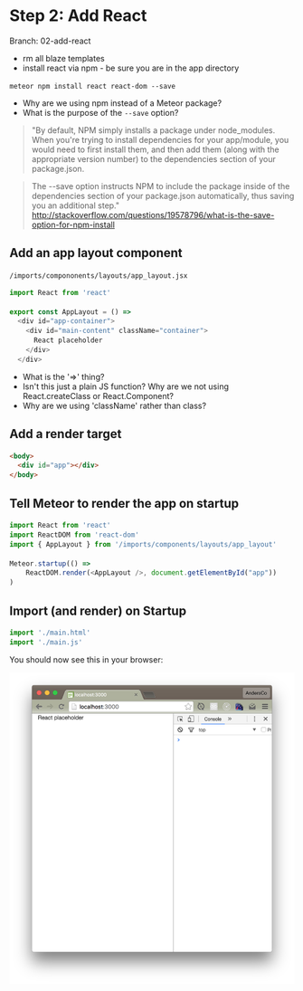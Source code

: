 # Step 2: Add React

Branch: 02-add-react

- rm all blaze templates
- install react via npm - be sure you are in the app directory

```meteor npm install react react-dom --save```

- Why are we using npm instead of a Meteor package?
- What is the purpose of the ```--save``` option? 


> "By default, NPM simply installs a package under node_modules. When you're trying to install dependencies for your app/module, you would need to first install them, and then add them (along with the appropriate version number) to the dependencies section of your package.json.

> The --save option instructs NPM to include the package inside of the dependencies section of your package.json automatically, thus saving you an additional step."
http://stackoverflow.com/questions/19578796/what-is-the-save-option-for-npm-install


## Add an app layout component

``` /imports/compononents/layouts/app_layout.jsx ```
```js 
import React from 'react'

export const AppLayout = () =>
  <div id="app-container">
    <div id="main-content" className="container">
      React placeholder
    </div>
  </div>
```

- What is the '=>' thing?
- Isn't this just a plain JS function? Why are we not using React.createClass or React.Component?
- Why are we using 'className' rather than class?


 
## Add a render target
```html
<body>
  <div id="app"></div>
</body>
```

## Tell Meteor to render the app on startup
```js
import React from 'react'
import ReactDOM from 'react-dom'
import { AppLayout } from '/imports/components/layouts/app_layout'

Meteor.startup(() =>
	ReactDOM.render(<AppLayout />, document.getElementById("app"))
)
```

## Import (and render) on Startup

```js
import './main.html'
import './main.js'

```

You should now see this in your browser:

![Dflt view with React added](images/react-added-dflt.png)
